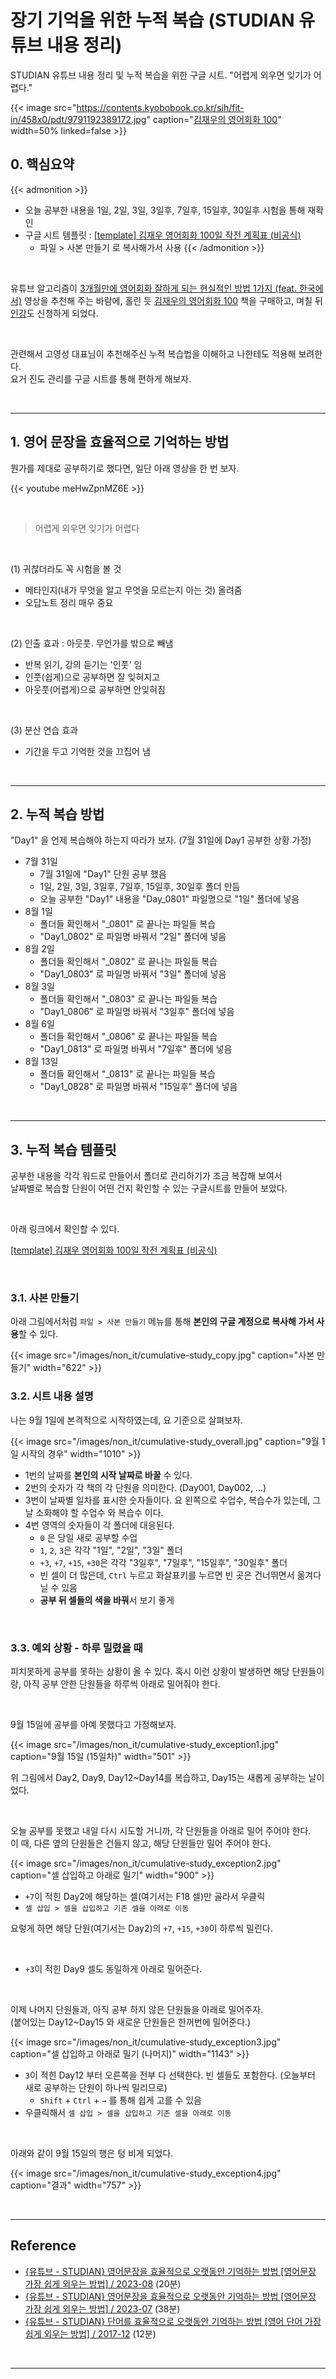 # 장기 기억을 위한 누적 복습 (STUDIAN 유튜브 내용 정리)


STUDIAN 유튜브 내용 정리 및 누적 복습을 위한 구글 시트. "어렵게 외우면 잊기가 어렵다."

<!--more-->

{{< image src="https://contents.kyobobook.co.kr/sih/fit-in/458x0/pdt/9791192389172.jpg" caption="[김재우의 영어회화 100](https://product.kyobobook.co.kr/detail/S000202970263)" width=50% linked=false >}}

## 0. 핵심요약

{{< admonition >}}
- 오늘 공부한 내용을 1일, 2일, 3일, 3일후, 7일후, 15일후, 30일후 시험을 통해 재확인
- 구글 시트 템플릿 : [[template] 김재우 영어회화 100일 작전 계획표 (비공식)](https://docs.google.com/spreadsheets/d/1pyoQ7ZZUzV4a01LsNALbMLQHAoYzqOm9XJLyhQ2HVag/edit?usp=sharing)
  - 파일 > 사본 만들기 로 복사해가서 사용
{{< /admonition >}}

<br/>

유튜브 알고리즘이 [3개월만에 영어회화 잘하게 되는 현실적인 방법 1가지 (feat. 한국에서)](https://youtu.be/9cj14FjCDt0?list=PLWGv_i60H2Ezi_cxlhHzJGwdpWOH7jAp-) 영상을 추천해 주는 바람에, 홀린 듯 [김재우의 영어회화 100](https://product.kyobobook.co.kr/detail/S000202970263) 책을 구매하고, 며칠 뒤 [인강](https://www.studianclass.com/course/course_view.jsp?id=156834&cid=#course-view-156834)도 신청하게 되었다.  

<br/>

관련해서 고영성 대표님이 추천해주신 누적 복습법을 이해하고 나한테도 적용해 보려한다.  
요거 진도 관리를 구글 시트를 통해 편하게 해보자.

<br/>

---

## 1. 영어 문장을 효율적으로 기억하는 방법

뭔가를 제대로 공부하기로 했다면, 일단 아래 영상을 한 번 보자.

{{< youtube meHwZpnMZ6E >}}

<br/>

> 어렵게 외우면 잊기가 어렵다

<br/>

(1) 귀찮더라도 꼭 시험을 볼 것
- 메타인지(내가 무엇을 알고 무엇을 모르는지 아는 것) 올려줌
- 오답노트 정리 매우 중요

<br/>

(2) 인출 효과 : 아웃풋. 무언가를 밖으로 빼냄
- 반복 읽기, 강의 듣기는 '인풋' 임
- 인풋(쉽게)으로 공부하면 잘 잊혀지고
- 아웃풋(어렵게)으로 공부하면 안잊혀짐

<br/>

(3) 분산 연습 효과
- 기간을 두고 기억한 것을 끄집어 냄

<br/>

---

## 2. 누적 복습 방법

"Day1" 을 언제 복습해야 하는지 따라가 보자. (7월 31일에 Day1 공부한 상황 가정)

- 7월 31일
  - 7월 31일에 "Day1" 단원 공부 했음
  - 1일, 2일, 3일, 3일후, 7일후, 15일후, 30일후 폴더 만듬
  - 오늘 공부한 "Day1" 내용을 "Day_0801" 파일명으로 "1일" 폴더에 넣음
- 8월 1일
  - 폴더들 확인해서 "_0801" 로 끝나는 파일들 복습
  - "Day1_0802" 로 파일명 바꿔서 "2일" 폴더에 넣음
- 8월 2일
  - 폴더들 확인해서 "_0802" 로 끝나는 파일들 복습
  - "Day1_0803" 로 파일명 바꿔서 "3일" 폴더에 넣음
- 8월 3일
  - 폴더들 확인해서 "_0803" 로 끝나는 파일들 복습
  - "Day1_0806" 로 파일명 바꿔서 "3일후" 폴더에 넣음
- 8월 6일
  - 폴더들 확인해서 "_0806" 로 끝나는 파일들 복습
  - "Day1_0813" 로 파일명 바꿔서 "7일후" 폴더에 넣음
- 8월 13일
  - 폴더들 확인해서 "_0813" 로 끝나는 파일들 복습
  - "Day1_0828" 로 파일명 바꿔서 "15일후" 폴더에 넣음

<br/>

---


## 3. 누적 복습 템플릿
공부한 내용을 각각 워드로 만들어서 폴더로 관리하기가 조금 복잡해 보여서  
날짜별로 복습할 단원이 어떤 건지 확인할 수 있는 구글시트를 만들어 보았다.

<br/>

아래 링크에서 확인할 수 있다.

[[template] 김재우 영어회화 100일 작전 계획표 (비공식)](https://docs.google.com/spreadsheets/d/1pyoQ7ZZUzV4a01LsNALbMLQHAoYzqOm9XJLyhQ2HVag/edit?usp=sharing)

<br/>

### 3.1. 사본 만들기

아래 그림에서처럼 `파일 > 사본 만들기` 메뉴를 통해 **본인의 구글 계정으로 복사해 가서 사용**할 수 있다.

{{< image src="/images/non_it/cumulative-study_copy.jpg" caption="사본 만들기" width="622" >}}


### 3.2. 시트 내용 설명

나는 9월 1일에 본격적으로 시작하였는데, 요 기준으로 살펴보자.

{{< image src="/images/non_it/cumulative-study_overall.jpg" caption="9월 1일 시작의 경우" width="1010" >}}

- 1번의 날짜를 **본인의 시작 날짜로 바꿀** 수 있다.
- 2번의 숫자가 각 책의 각 단원을 의미한다. (Day001, Day002, ...)
- 3번이 날짜별 일차를 표시한 숫자들이다. 요 왼쪽으로 수업수, 복습수가 있는데, 그날 소화해야 할 수업수 와 복습수 이다.
- 4번 영역의 숫자들이 각 폴더에 대응된다.
  - `0` 은 당일 새로 공부할 수업
  - `1`, `2`, `3`은 각각 "1일", "2일", "3일" 폴더
  - `+3`, `+7`, `+15`, `+30`은 각각 "3일후", "7일후", "15일후", "30일후" 폴더
  - 빈 셀이 더 많은데, `Ctrl` 누르고 화살표키를 누르면 빈 곳은 건너뛰면서 옮겨다닐 수 있음
  - **공부 뒤 셀들의 색을 바꿔**서 보기 좋게

<br/>


### 3.3. 예외 상황 - 하루 밀렸을 때

피치못하게 공부를 못하는 상황이 올 수 있다. 혹시 이런 상황이 발생하면 해당 단원들이랑, 아직 공부 안한 단원들을 하루씩 아래로 밀어줘야 한다.

<br/>

9월 15일에 공부를 아예 못했다고 가정해보자.

{{< image src="/images/non_it/cumulative-study_exception1.jpg" caption="9월 15일 (15일차)" width="501" >}}

위 그림에서 Day2, Day9, Day12~Day14를 복습하고, Day15는 새롭게 공부하는 날이었다.  

<br/>

오늘 공부를 못했고 내일 다시 시도할 거니까, 각 단원들을 아래로 밀어 주어야 한다.  
이 때, 다른 옆의 단원들은 건들지 않고, 해당 단원들만 밀어 주어야 한다.  

{{< image src="/images/non_it/cumulative-study_exception2.jpg" caption="셀 삽입하고 아래로 밀기" width="900" >}}
- `+7`이 적힌 Day2에 해당하는 셀(여기서는 F18 셀)만 골라서 우클릭
- `셀 삽입 > 셀을 삽입하고 기존 셀을 아래로 이동`

요렇게 하면 해당 단원(여기서는 Day2)의 `+7`, `+15`, `+30`이 하루씩 밀린다.

<br/>

- `+3`이 적힌 Day9 셀도 동일하게 아래로 밀어준다.

<br/>

이제 나머지 단원들과, 아직 공부 하지 않은 단원들을 아래로 밀어주자.  
(붙어있는 Day12~Day15 와 새로운 단원들은 한꺼번에 밀어준다.)

{{< image src="/images/non_it/cumulative-study_exception3.jpg" caption="셀 삽입하고 아래로 밀기 (나머지)" width="1143" >}}
- `3`이 적힌 Day12 부터 오른쪽을 전부 다 선택한다. 빈 셀들도 포함한다. (오늘부터 새로 공부하는 단원이 하나씩 밀리므로)
  - `Shift` + `Ctrl` + `→` 를 통해 쉽게 고를 수 있음
- 우클릭해서 `셀 삽입 > 셀을 삽입하고 기존 셀을 아래로 이동`

<br/>

아래와 같이 9월 15일의 행은 텅 비게 되었다.

{{< image src="/images/non_it/cumulative-study_exception4.jpg" caption="결과" width="757" >}}

<br/>

---

## Reference
- [{유튜브 - STUDIAN} 영어문장을 효율적으로 오랫동안 기억하는 방법 [영어문장 가장 쉽게 외우는 방법] / 2023-08](https://www.youtube.com/watch?v=meHwZpnMZ6E) (20분)
- [{유튜브 - STUDIAN} 영어문장을 효율적으로 오랫동안 기억하는 방법 [영어문장 가장 쉽게 외우는 방법] / 2023-07](https://youtu.be/25d7hJ3tXyk) (38분)
- [{유튜브 - STUDIAN} 단어를 효율적으로 오랫동안 기억하는 방법 [영어 단어 가장 쉽게 외우는 방법] / 2017-12](https://youtu.be/tGykPqgKB4I) (12분)

<br/>

---
